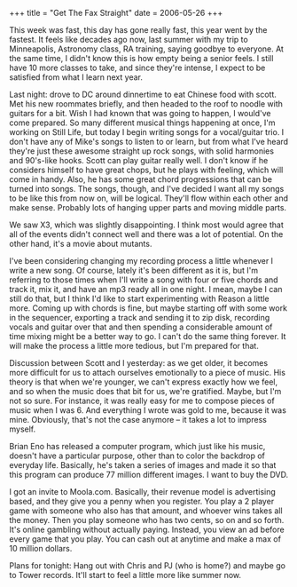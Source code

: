 +++
title = "Get The Fax Straight"
date = 2006-05-26
+++

This week was fast, this day has gone really fast, this year went by the fastest. It feels like decades ago now, last summer with my trip to Minneapolis, Astronomy class, RA training, saying goodbye to everyone. At the same time, I didn't know this is how empty being a senior feels. I still have 10 more classes to take, and since they're intense, I expect to be satisfied from what I learn next year.

Last night: drove to DC around dinnertime to eat Chinese food with scott. Met his new roommates briefly, and then headed to the roof to noodle with guitars for a bit. Wish I had known that was going to happen, I would've come prepared. So many different musical things happening at once, I'm working on Still Life, but today I begin writing songs for a vocal/guitar trio. I don't have any of Mike's songs to listen to or learn, but from what I've heard they're just these awesome straight up rock songs, with solid harmonies and 90's-like hooks. Scott can play guitar really well. I don't know if he considers himself to have great chops, but he plays with feeling, which will come in handy. Also, he has some great chord progressions that can be turned into songs. The songs, though, and I've decided I want all my songs to be like this from now on, will be logical. They'll flow within each other and make sense. Probably lots of hanging upper parts and moving middle parts.

We saw X3, which was slightly disappointing. I think most would agree that all of the events didn't connect well and there was a lot of potential. On the other hand, it's a movie about mutants.

I've been considering changing my recording process a little whenever I write a new song. Of course, lately it's been different as it is, but I'm referring to those times when I'll write a song with four or five chords and track it, mix it, and have an mp3 ready all in one night. I mean, maybe I can still do that, but I think I'd like to start experimenting with Reason a little more. Coming up with chords is fine, but maybe starting off with some work in the sequencer, exporting a track and sending it to zip disk, recording vocals and guitar over that and then spending a considerable amount of time mixing might be a better way to go. I can't do the same thing forever. It will make the process a little more tedious, but I'm prepared for that.

Discussion between Scott and I yesterday: as we get older, it becomes more difficult for us to attach ourselves emotionally to a piece of music. His theory is that when we're younger, we can't express exactly how we feel, and so when the music does that bit for us, we're gratified. Maybe, but I'm not so sure. For instance, it was really easy for me to compose pieces of music when I was 6. And everything I wrote was gold to me, because it was mine. Obviously, that's not the case anymore &#8211; it takes a lot to impress myself.

Brian Eno has released a computer program, which just like his music, doesn't have a particular purpose, other than to color the backdrop of everyday life. Basically, he's taken a series of images and made it so that this program can produce 77 million different images. I want to buy the DVD.

I got an invite to Moola.com. Basically, their revenue model is advertising based, and they give you a penny when you register. You play a 2 player game with someone who also has that amount, and whoever wins takes all the money. Then you play someone who has two cents, so on and so forth. It's online gambling without actually paying. Instead, you view an ad before every game that you play. You can cash out at anytime and make a max of 10 million dollars.

Plans for tonight: Hang out with Chris and PJ (who is home?) and maybe go to Tower records. It'll start to feel a little more like summer now.